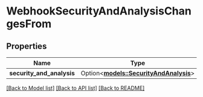 # WebhookSecurityAndAnalysisChangesFrom

## Properties

Name | Type | Description | Notes
------------ | ------------- | ------------- | -------------
**security_and_analysis** | Option<[**models::SecurityAndAnalysis**](security-and-analysis.md)> |  | [optional]

[[Back to Model list]](../README.md#documentation-for-models) [[Back to API list]](../README.md#documentation-for-api-endpoints) [[Back to README]](../README.md)


